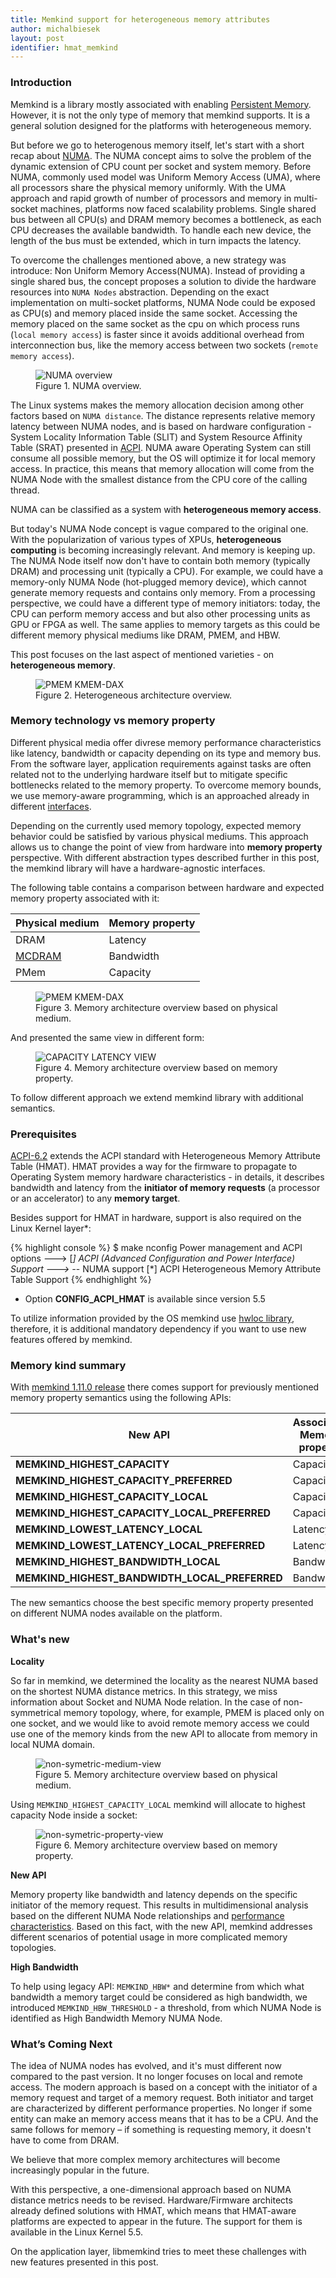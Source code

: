 ```yaml
---
title: Memkind support for heterogeneous memory attributes
author: michalbiesek
layout: post
identifier: hmat_memkind
---
```


### Introduction

Memkind is a library mostly associated with enabling [Persistent Memory][memkind-initial-post].
However, it is not the only type of memory that memkind supports.
It is a general solution designed for the platforms with heterogeneous memory.

But before we go to heterogenous memory itself, let's start with a short recap about [NUMA][kernel-numa].
The NUMA concept aims to solve the problem of the dynamic extension of CPU count per socket and system memory.
Before NUMA, commonly used model was Uniform Memory Access (UMA), where all processors share the physical memory uniformly.
With the UMA approach and rapid growth of number of processors and memory in multi-socket machines, platforms now faced scalability problems.
Single shared bus between all CPU(s) and DRAM memory becomes a bottleneck, as each CPU decreases the available bandwidth.
To handle each new device, the length of the bus must be extended, which in turn impacts the latency.

To overcome the challenges mentioned above, a new strategy was introduce: Non Uniform Memory Access(NUMA).
Instead of providing a single shared bus, the concept proposes a solution to divide the hardware resources into `NUMA Nodes` abstraction.
Depending on the exact implementation on multi-socket platforms, NUMA Node could be exposed as CPU(s) and memory placed inside the same socket.
Accessing the memory placed on the same socket as the cpu on which process runs (`local memory access`) is faster since it avoids
additional overhead from interconnection bus, like the memory access between two sockets (`remote memory access`).

<figure class="image">
  <img src="/assets/numa_overview.png" alt="NUMA overview">
  <figcaption>Figure 1. NUMA overview.</figcaption>
</figure>

The Linux systems makes the memory allocation decision among other factors based on `NUMA distance`. The distance represents
relative memory latency between NUMA nodes, and is based on hardware configuration - System Locality Information Table (SLIT) and
System Resource Affinity Table (SRAT) presented in [ACPI][ACPI-doc].
NUMA aware Operating System can still consume all possible memory, but the OS will optimize it for local memory access.
In practice, this means that memory allocation will come from the NUMA Node with the smallest distance from the CPU core
of the calling thread.

NUMA can be classified as a system with **heterogeneous memory access**.

But today's NUMA Node concept is vague compared to the original one. With the popularization of various types of XPUs,
**heterogeneous computing** is becoming increasingly relevant. And memory is keeping up. The NUMA Node itself
now don't have to contain both memory (typically DRAM) and processing unit (typically a CPU).
For example, we could have a memory-only NUMA Node (hot-plugged memory device), which cannot generate memory
requests and contains only memory.
From a processing perspective, we could have a different type of memory initiators: today, the CPU can perform
memory access and but also other processing units as GPU or FPGA as well. The same applies to memory targets as this
could be different memory physical mediums like DRAM, PMEM, and HBW.

This post focuses on the last aspect of mentioned varieties - on **heterogeneous memory**.

<figure class="image">
  <img src="/assets/heterogeneous_architecture.png" alt="PMEM KMEM-DAX">
  <figcaption>Figure 2. Heterogeneous architecture overview.</figcaption>
</figure>

### Memory technology vs memory property

Different physical media offer divrese memory performance characteristics like latency, bandwidth or capacity depending on its type and memory bus.
From the software layer, application requirements against tasks are often related not to the underlying hardware itself but to mitigate specific bottlenecks related to the memory property. To overcome memory bounds, we use memory-aware programming, which is an approached already in different [interfaces][openmp].

Depending on the currently used memory topology, expected memory behavior could be satisfied by various physical mediums.
This approach allows us to change the point of view from hardware into **memory property** perspective.
With different abstraction types described further in this post, the memkind library will have a hardware-agnostic interfaces.

The following table contains a comparison between hardware and expected memory property associated with it:

| Physical medium      | Memory property |
| -------------------- | ----------------|
| DRAM                 | Latency         |
| [MCDRAM][MCDRAM]     | Bandwidth       |
| PMem                 | Capacity        |

<figure class="image">
  <img src="/assets/hazelcast_3.png" alt="PMEM KMEM-DAX">
  <figcaption>Figure 3. Memory architecture overview based on physical medium.</figcaption>
</figure>

And presented the same view in different form:

<figure class="image">
  <img src="/assets/memkind_memory_view.png" alt="CAPACITY LATENCY VIEW">
  <figcaption>Figure 4. Memory architecture overview based on memory property.</figcaption>
</figure>

To follow different approach we extend memkind library with additional semantics.

### Prerequisites

[ACPI-6.2][ACPI-doc] extends the ACPI standard with Heterogeneous Memory Attribute Table (HMAT).
HMAT provides a way for the firmware to propagate to Operating System memory hardware
characteristics - in details, it describes bandwidth and latency from the  **initiator of memory requests**
(a processor or an accelerator) to any **memory target**.

Besides support for HMAT in hardware, support is also required on the Linux Kernel layer*:

{% highlight console %}
$ make nconfig
	Power management and ACPI options --->
		[*] ACPI (Advanced Configuration and Power Interface) Support --->
			-*-   NUMA support
			[*]     ACPI Heterogeneous Memory Attribute Table Support
{% endhighlight %}

* Option **CONFIG_ACPI_HMAT** is available since version 5.5

To utilize information provided by the OS memkind use [hwloc library][hwloc], therefore, it is additional mandatory dependency
if you want to use new features offered by memkind.

### Memory kind summary

With [memkind 1.11.0 release][memkind-release] there comes support for previously mentioned memory property semantics using the following APIs:

| New API                                       | Associated Memory property |
| ----------------------------------------------| -------------------------- |
| **MEMKIND_HIGHEST_CAPACITY**                  |   Capacity                 |
| **MEMKIND_HIGHEST_CAPACITY_PREFERRED**        |   Capacity                 |
| **MEMKIND_HIGHEST_CAPACITY_LOCAL**            |   Capacity                 |
| **MEMKIND_HIGHEST_CAPACITY_LOCAL_PREFERRED**  |   Capacity                 |
| **MEMKIND_LOWEST_LATENCY_LOCAL**              |   Latency                  |
| **MEMKIND_LOWEST_LATENCY_LOCAL_PREFERRED**    |   Latency                  |
| **MEMKIND_HIGHEST_BANDWIDTH_LOCAL**           |   Bandwidth                |
| **MEMKIND_HIGHEST_BANDWIDTH_LOCAL_PREFERRED** |   Bandwidth                |

The new semantics choose the best specific memory property presented on different NUMA nodes available on the platform.

### What's new 

**Locality**

So far in memkind, we determined the locality as the nearest NUMA based on the shortest NUMA distance metrics. 
In this strategy, we miss information about Socket and NUMA Node relation. In the case of non-symmetrical memory topology,
where, for example, PMEM is placed only on one socket, and we would like to avoid remote memory access we could use
one of the memory kinds from the new API to allocate from memory in local NUMA domain.

<figure class="image">
  <img src="/assets/memkind_single_pmem_medium_view.png" alt="non-symetric-medium-view">
  <figcaption>Figure 5. Memory architecture overview based on physical medium.</figcaption>
</figure>

Using `MEMKIND_HIGHEST_CAPACITY_LOCAL` memkind will allocate to highest capacity Node inside a socket:

<figure class="image">
  <img src="/assets/memkind_single_pmem_property_view_alloc.png" alt="non-symetric-property-view">
  <figcaption>Figure 6. Memory architecture overview based on memory property.</figcaption>
</figure>

**New API**

Memory property like bandwidth and latency depends on the specific initiator of the memory request. This results in
multidimensional analysis based on the different NUMA Node relationships and [performance characteristics][numa-performance].
Based on this fact, with the new API, memkind addresses different scenarios of potential usage in more complicated memory topologies.

**High Bandwidth**

To help using legacy API: `MEMKIND_HBW*` and determine from which what bandwidth a memory target could be
considered as high bandwidth, we introduced `MEMKIND_HBW_THRESHOLD` - a threshold, from which NUMA Node is identified as
High Bandwidth Memory NUMA Node.

### What’s Coming Next

The idea of NUMA nodes has evolved, and it's must different now compared to the past version. It no longer focuses on
local and remote access. The modern approach is based on a concept with the initiator of a memory request and
target of a memory request. Both initiator and target are characterized by different performance properties. No longer if some entity
can make an memory access means that it has to be a CPU. And the same follows for memory  – if something is requesting memory,
it doesn't have to come from DRAM.

We believe that more complex memory architectures will become increasingly popular in the future.

With this perspective, a one-dimensional approach based on NUMA distance metrics needs to be revised.
Hardware/Firmware architects already defined solutions with HMAT, which means that HMAT-aware platforms are expected to appear in the future.
The support for them is available in the Linux Kernel 5.5.

On the application layer, libmemkind tries to meet these challenges with new features presented in this post.

[memkind-initial-post]: https://michalbiesek.github.io/2020/01/20/libmemkind.html
[kernel-numa]: https://www.kernel.org/doc/html/latest/vm/numa.html
[ACPI-doc]: https://uefi.org/sites/default/files/resources/ACPI_6_2.pdf
[openmp]: https://www.openmp.org/spec-html/5.1/openmpsu60.html#x87-970002.13.1
[MCDRAM]: https://software.intel.com/content/www/us/en/develop/blogs/an-intro-to-mcdram-high-bandwidth-memory-on-knights-landing.html
[hwloc]: https://www.open-mpi.org/software/hwloc/v2.3/
[memkind-release]: https://github.com/memkind/memkind/releases/tag/v1.11.0
[numa-performance]: https://www.kernel.org/doc/html/latest/admin-guide/mm/numaperf.html
